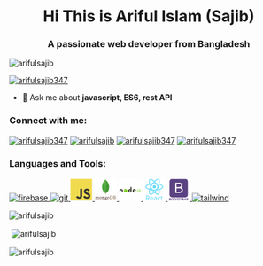 <h1 align="center">Hi This is Ariful Islam (Sajib)</h1>
<h3 align="center">A passionate web developer from Bangladesh</h3>

<p align="left"> <img src="https://komarev.com/ghpvc/?username=arifulsajib&label=Profile%20views&color=0e75b6&style=flat" alt="arifulsajib" /> </p>

<p align="left"> <a href="https://twitter.com/arifulsajib347" target="blank"><img src="https://img.shields.io/twitter/follow/arifulsajib347?logo=twitter&style=for-the-badge" alt="arifulsajib347" /></a> </p>

- 💬 Ask me about **javascript, ES6, rest API**

<h3 align="left">Connect with me:</h3>
<p align="left">
<a href="https://twitter.com/arifulsajib347" target="blank"><img align="center" src="https://cdn.jsdelivr.net/npm/simple-icons@3.0.1/icons/twitter.svg" alt="arifulsajib347" height="30" width="40" /></a>
<a href="https://linkedin.com/in/arifulsajib" target="blank"><img align="center" src="https://cdn.jsdelivr.net/npm/simple-icons@3.0.1/icons/linkedin.svg" alt="arifulsajib" height="30" width="40" /></a>
<a href="https://fb.com/arifulsajib347" target="blank"><img align="center" src="https://cdn.jsdelivr.net/npm/simple-icons@3.0.1/icons/facebook.svg" alt="arifulsajib347" height="30" width="40" /></a>
<a href="https://instagram.com/arifulsajib347" target="blank"><img align="center" src="https://cdn.jsdelivr.net/npm/simple-icons@3.0.1/icons/instagram.svg" alt="arifulsajib347" height="30" width="40" /></a>
</p>

<h3 align="left">Languages and Tools:</h3>
<p align="left"> <a href="https://firebase.google.com/" target="_blank"> <img src="https://www.vectorlogo.zone/logos/firebase/firebase-icon.svg" alt="firebase" width="40" height="40"/> </a> <a href="https://git-scm.com/" target="_blank"> <img src="https://www.vectorlogo.zone/logos/git-scm/git-scm-icon.svg" alt="git" width="40" height="40"/> </a> <a href="https://developer.mozilla.org/en-US/docs/Web/JavaScript" target="_blank"> <img src="https://raw.githubusercontent.com/devicons/devicon/master/icons/javascript/javascript-original.svg" alt="javascript" width="40" height="40"/> </a> <a href="https://www.mongodb.com/" target="_blank"> <img src="https://raw.githubusercontent.com/devicons/devicon/master/icons/mongodb/mongodb-original-wordmark.svg" alt="mongodb" width="40" height="40"/> </a> <a href="https://nodejs.org" target="_blank"> <img src="https://raw.githubusercontent.com/devicons/devicon/master/icons/nodejs/nodejs-original-wordmark.svg" alt="nodejs" width="40" height="40"/> </a> <a href="https://reactjs.org/" target="_blank"> <img src="https://raw.githubusercontent.com/devicons/devicon/master/icons/react/react-original-wordmark.svg" alt="react" width="40" height="40"/> </a> <a href="https://getbootstrap.com" target="_blank"> <img src="https://raw.githubusercontent.com/devicons/devicon/master/icons/bootstrap/bootstrap-plain-wordmark.svg" alt="bootstrap" width="40" height="40"/> </a> <a href="https://tailwindcss.com/" target="_blank"> <img src="https://www.vectorlogo.zone/logos/tailwindcss/tailwindcss-icon.svg" alt="tailwind" width="40" height="40"/> </a> </p>

<p><img align="center" src="https://github-readme-stats.vercel.app/api/top-langs?username=arifulsajib&show_icons=true&locale=en&layout=compact" alt="arifulsajib" /></p>

<p>&nbsp;<img align="center" src="https://github-readme-stats.vercel.app/api?username=arifulsajib&show_icons=true&locale=en" alt="arifulsajib" /></p>

<p><img align="center" src="https://github-readme-streak-stats.herokuapp.com/?user=arifulsajib&" alt="arifulsajib" /></p>
